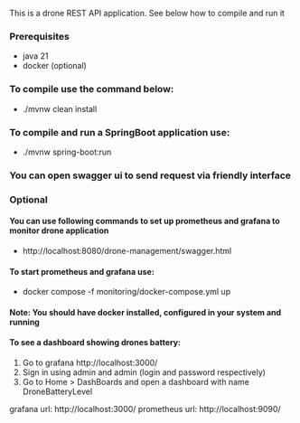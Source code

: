 This is a drone REST API application. See below how to compile and run it

### Prerequisites

- java 21
- docker (optional)

### To compile use the command below:

- ./mvnw clean install

### To compile and run a SpringBoot application use:

- ./mvnw spring-boot:run

### You can open swagger ui to send request via friendly interface

### Optional

#### You can use following commands to set up prometheus and grafana to monitor drone application

- http://localhost:8080/drone-management/swagger.html

#### To start prometheus and grafana use:

- docker compose -f monitoring/docker-compose.yml up

#### Note: You should have docker installed, configured in your system and running

#### To see a dashboard showing drones battery:

1. Go to grafana http://localhost:3000/
2. Sign in using admin and admin (login and password respectively)
3. Go to Home > DashBoards and open a dashboard with name DroneBatteryLevel

grafana url: http://localhost:3000/
prometheus url: http://localhost:9090/

